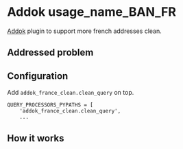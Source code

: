 # Addok usage_name_BAN_FR

[Addok](https://github.com/etalab/addok) plugin to support more french addresses clean.

## Addressed problem


## Configuration

Add `addok_france_clean.clean_query` on top.

```
QUERY_PROCESSORS_PYPATHS = [
    'addok_france_clean.clean_query',
    ...
```

## How it works
